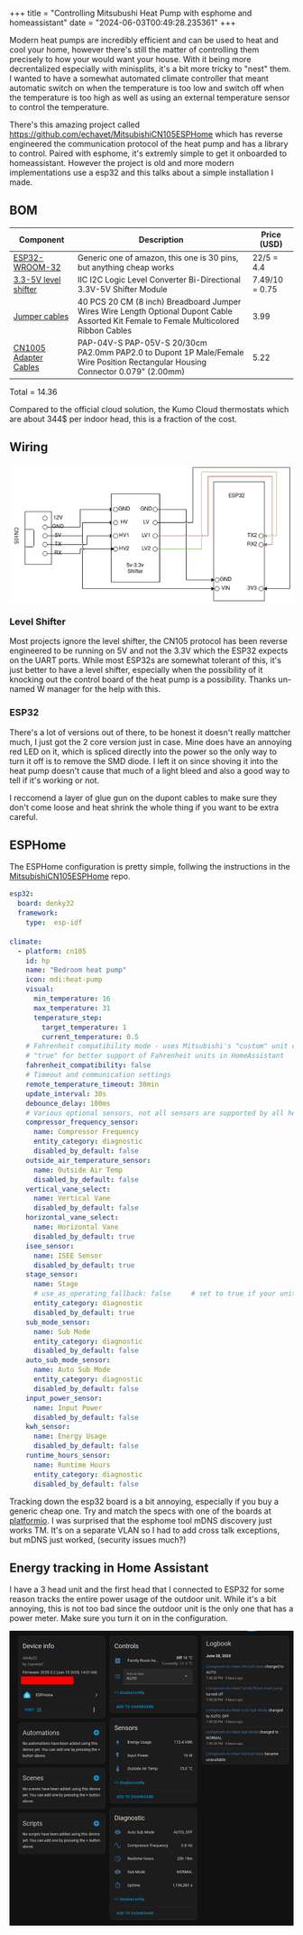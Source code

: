 +++
title = "Controlling Mitsubushi Heat Pump with esphome and homeassistant"
date = "2024-06-03T00:49:28.235361"
+++

Modern heat pumps are incredibly efficient and can be used to heat and cool your home, however there's still the matter of controlling them precisely to how your would want your house. With it being more decrentalized especially with minisplits, it's a bit more tricky to "nest" them. I wanted to have a somewhat automated climate controller that meant automatic switch on when the temperature is too low and switch off when the temperature is too high as well as using an external temperature sensor to control the temperature.

There's this amazing project called https://github.com/echavet/MitsubishiCN105ESPHome which has reverse engineered the communication protocol of the heat pump and has a library to control. Paired with esphome, it's extremly simple to get it onboarded to homeassistant. However the project is old and more modern implementations use a esp32 and this talks about a simple installation I made. 


## BOM

| Component | Description | Price (USD) |
|-----------|-------------|-------------|
| [ESP32-WROOM-32](https://www.amazon.com/dp/B0BK13HWBJ) | Generic one of amazon, this one is 30 pins, but anything cheap works| 22/5 = 4.4 |
| [3.3-5V level shifter](https://www.amazon.com/dp/B07F7W91LC) | IIC I2C Logic Level Converter Bi-Directional 3.3V-5V Shifter Module | 7.49/10 = 0.75 |
| [Jumper cables](https://www.amazon.com/dp/B0BRTJQGS6) | 40 PCS 20 CM (8 inch) Breadboard Jumper Wires Wire Length Optional Dupont Cable Assorted Kit Female to Female Multicolored Ribbon Cables | 3.99 |
| [CN1005 Adapter Cables](https://vi.aliexpress.com/item/3256808871610645.html) | PAP-04V-S PAP-05V-S 20/30cm PA2.0mm PAP2.0 to Dupont 1P Male/Female Wire Position Rectangular Housing Connector 0.079" (2.00mm) | 5.22 |

Total = 14.36

Compared to the official cloud solution, the Kumo Cloud thermostats which are about 344$ per indoor head, this is a fraction of the cost.

## Wiring
![Wiring](/images/circuit.png)
### Level Shifter
Most projects ignore the level shifter, the CN105 protocol has been reverse engineered to be running on 5V and not the 3.3V which the ESP32 expects on the UART ports. While most ESP32s are somewhat tolerant of this, it's just better to have a level shifter, especially when the possibility of it knocking out the control board of the heat pump is a possibility. Thanks un-named W manager for the help with this.
### ESP32
There's a lot of versions out of there, to be honest it doesn't really mattcher much, I just got the 2 core version just in case. Mine does have an annoying red LED on it, which is spliced directly into the power so the only way to turn it off is to remove the SMD diode. I left it on since shoving it into the heat pump doesn't cause that much of a light bleed and also a good way to tell if it's working or not. 

I reccomend a layer of glue gun on the dupont cables to make sure they don't come loose and heat shrink the whole thing if you want to be extra careful.

## ESPHome

The ESPHome configuration is pretty simple, follwing the instructions in the [MitsubishiCN105ESPHome](https://github.com/echavet/MitsubishiCN105ESPHome) repo.

```yaml
esp32:
  board: denky32 
  framework:
    type:  esp-idf 

climate:
  - platform: cn105
    id: hp
    name: "Bedroom heat pump"
    icon: mdi:heat-pump
    visual:
      min_temperature: 16
      max_temperature: 31
      temperature_step:
        target_temperature: 1
        current_temperature: 0.5
    # Fahrenheit compatibility mode - uses Mitsubishi's "custom" unit conversions, set to
    # "true" for better support of Fahrenheit units in HomeAssistant
    fahrenheit_compatibility: false
    # Timeout and communication settings
    remote_temperature_timeout: 30min
    update_interval: 30s
    debounce_delay: 100ms
    # Various optional sensors, not all sensors are supported by all heatpumps
    compressor_frequency_sensor:
      name: Compressor Frequency
      entity_category: diagnostic
      disabled_by_default: false
    outside_air_temperature_sensor:
      name: Outside Air Temp
      disabled_by_default: false
    vertical_vane_select:
      name: Vertical Vane
      disabled_by_default: false
    horizontal_vane_select:
      name: Horizontal Vane
      disabled_by_default: true
    isee_sensor:
      name: ISEE Sensor
      disabled_by_default: true
    stage_sensor:
      name: Stage
      # use_as_operating_fallback: false     # set to true if your unit doesn't provide activity indicator
      entity_category: diagnostic
      disabled_by_default: true
    sub_mode_sensor:
      name: Sub Mode
      entity_category: diagnostic
      disabled_by_default: false
    auto_sub_mode_sensor:
      name: Auto Sub Mode
      entity_category: diagnostic
      disabled_by_default: false
    input_power_sensor:
      name: Input Power
      disabled_by_default: false
    kwh_sensor:
      name: Energy Usage
      disabled_by_default: false
    runtime_hours_sensor:
      name: Runtime Hours
      entity_category: diagnostic
      disabled_by_default: false

```

Tracking down the esp32 board is a bit annoying, especially if you buy a generic cheap one. Try and match the specs with one of the boards at [platformio](https://docs.platformio.org/en/stable/boards/espressif32/denky32.html). I was surprised that the esphome tool mDNS discovery just works TM. It's on a separate VLAN so I had to add cross talk exceptions, but mDNS just worked, (security issues much?)

## Energy tracking in Home Assistant

I have a 3 head unit and the first head that I connected to ESP32 for some reason tracks the entire power usage of the outdoor unit. While it's a bit annoying, this is not too bad since the outdoor unit is the only one that has a power meter. Make sure you turn it on in the configuration.

![HA](/images/ha_screen_shot.png)





